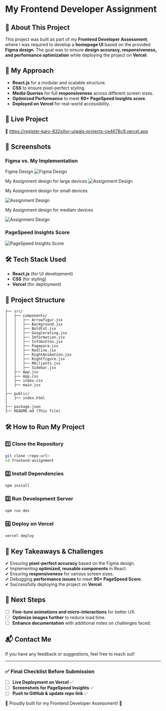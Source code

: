# My Frontend Developer Assignment

## 📝 About This Project
This project was built as part of my **Frontend Developer Assessment**, where I was required to develop a **homepage UI** based on the provided **Figma design**. The goal was to ensure **design accuracy, responsiveness, and performance optimization** while deploying the project on **Vercel**.

## 🎯 My Approach
- **React.js** for a modular and scalable structure.
- **CSS** to ensure pixel-perfect styling.
- **Media Queries** for full **responsiveness** across different screen sizes.
- **Optimized Performance** to meet **90+ PageSpeed Insights score**.
- **Deployed on Vercel** for real-world accessibility.

## 🚀 Live Project
🔗 https://register-karo-832sjljyr-ujwals-projects-ce4678c9.vercel.app


## 📸 Screenshots
### **Figma vs. My Implementation**
Figma Design
![Figma Design](https://github.com/Ujwal-khatri/Register-karo-Assignment/blob/df54b64af3a398803926f7545405226b7ef2c29c/image.png)

My Assignment design for large devices
![Assignment Design](https://github.com/Ujwal-khatri/Register-karo-Assignment/blob/c1dc65e52d80bbadac2a1b9656ff49c5332673b5/image.png)

My Assignment design for small devices

![Assignment Design](https://github.com/Ujwal-khatri/Register-karo-Assignment/blob/9b3aa81eed671b497d0beec6a9bc36617911bde9/image.png)

My Assignment design for mediam devices

![Assignment Design](https://github.com/Ujwal-khatri/Register-karo-Assignment/blob/aa418e9bd0d266136bb6c7a91a786ef2192f9f61/image.png)

### **PageSpeed Insights Score**

![PageSpeed Insights Score](https://github.com/Ujwal-khatri/Register-karo-Assignment/blob/8af1caa699a14ac90b260e8d7229b9a0e0f233ec/image.png)

## 🛠️ Tech Stack Used
- **React.js** (for UI development)
- **CSS** (for styling)
- **Vercel** (for deployment)

## 📂 Project Structure
```
├── src/
│   ├── components/
│   │   ├── Arrowfigur.jsx
│   │   ├── Background.jsx
│   │   ├── Boldtxt.jsx
│   │   ├── Googlerating.jsx
│   │   ├── Imformation.jsx
│   │   ├── Infobutton.jsx
│   │   ├── Pagepara.jsx
│   │   ├── Redline.jsx
│   │   ├── RightAnimation.jsx
│   │   ├── Rightfigure.jsx
│   │   ├── RKclients.jsx
│   │   ├── Sidebar.jsx
│   ├── App.jsx
│   ├── App.css
│   ├── index.css
│   ├── main.jsx
│
├── public/
│   ├── index.html
│
├── package.json
├── README.md (This file)
```

## 🛠️ How to Run My Project
### 1️⃣ Clone the Repository
```bash
git clone <repo-url>
cd frontend-assignment
```
### 2️⃣ Install Dependencies
```bash
npm install
```
### 3️⃣ Run Development Server
```bash
npm run dev
```
### 4️⃣ Deploy on Vercel
```bash
vercel deploy
```

## 📌 Key Takeaways & Challenges
✔ Ensuring **pixel-perfect accuracy** based on the Figma design.  
✔ Implementing **optimized, reusable components** in React.  
✔ Ensuring **responsiveness** for various screen sizes.  
✔ Debugging **performance issues** to meet **90+ PageSpeed Score**.  
✔ Successfully deploying the project on **Vercel**.  

## 🚀 Next Steps
- [ ] **Fine-tune animations and micro-interactions** for better UX.
- [ ] **Optimize images further** to reduce load time.
- [ ] **Enhance documentation** with additional notes on challenges faced.

## 📬 Contact Me
If you have any feedback or suggestions, feel free to reach out!

---

### ✅ Final Checklist Before Submission
- [ ] **Live Deployment on Vercel** ✅
- [ ] **Screenshots for PageSpeed Insights** ✅
- [ ] **Push to GitHub & update repo link** ✅

🎯 Proudly built for my Frontend Developer Assessment! 🚀
